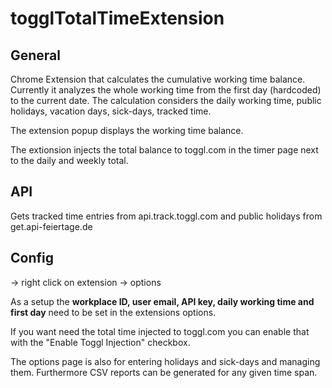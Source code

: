 # togglTotalTimeExtension

## General

Chrome Extension that calculates the cumulative working time balance.
Currently it analyzes the whole working time from the first day (hardcoded) to the current date.
The calculation considers the daily working time, public holidays, vacation days, sick-days, tracked time.

The extension popup displays the working time balance.

The extionsion injects the total balance to toggl.com in the timer page next to the daily and weekly total.

## API

Gets tracked time entries from api.track.toggl.com and public holidays from get.api-feiertage.de

## Config

-> right click on extension -> options

As a setup the **workplace ID, user email, API key, daily working time and first day** need to be set in the extensions options.

If you want need the total time injected to toggl.com you can enable that with the "Enable Toggl Injection" checkbox.

The options page is also for entering holidays and sick-days and managing them. Furthermore CSV reports can be generated for any given time span.
